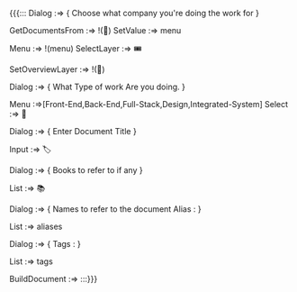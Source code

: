 {{{:::
Dialog :=> {
Choose what company you're doing the work for
}

GetDocumentsFrom :=> !(🎫)
SetValue :=> menu

Menu :=> !(menu)
SelectLayer :=> 🎟️

SetOverviewLayer :=> !(🎫)

Dialog :=> {
What Type of work Are you doing. 
}

Menu :=>[Front-End,Back-End,Full-Stack,Design,Integrated-System]
Select :=> 📇


Dialog :=> {
Enter Document Title
}

Input :=> 🏷️

Dialog :=> {
Books to refer to if any
}

List :=> 📚

Dialog :=> {
Names to refer to the document
Alias :
}

List :=> aliases

Dialog :=> {
Tags :
}

List :=> tags

BuildDocument :=>
:::}}}